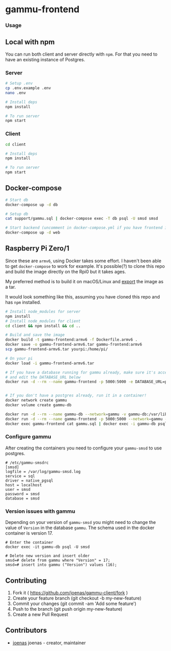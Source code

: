 # gammu-frontend

### Usage


## Local with npm

You can run both client and server directly with `npm`. For that you need to have an existing instance of Postgres.

### Server

```bash
# Setup .env
cp .env.example .env
nano .env

# Install deps
npm install

# To run server
npm start
```

### Client

```bash
cd client

# Install deps
npm install

# To run server
npm start
```

## Docker-compose

```bash
# Start db
docker-compose up -d db

# Setup db
cat support/gammu.sql | docker-compose exec -T db psql -U smsd smsd

# Start backend (uncomment in docker-compose.yml if you have frontend in /public)
docker-compose up -d web
```

## Raspberry Pi Zero/1

Since these are `armv6`, using Docker takes some effort. I haven't been able to get `docker-compose` to work for example.
It's possible(?) to clone this repo and build the image directly on the Rpi0 but it takes ages.

My preferred method is to build it on macOS/Linux and [export](https://stackoverflow.com/a/23938978) the image as a tar.

It would look something like this, assuming you have cloned this repo and has `npm` installed.

```bash
# Install node_modules for server
npm install
# Install node_modules for client
cd client && npm install && cd ..

# Build and save the image
docker build -t gammu-frontend:armv6 -f Dockerfile.armv6 .
docker save -o gammu-frontend-armv6.tar gammu-frontend:armv6
scp gammu-frontend-armv6.tar yourpi:/home/pi/

# On your pi
docker load -i gammu-frontend-armv6.tar

# If you have a database running for gammu already, make sure it's accessible by ip
# and edit the DATABASE_URL below
docker run -d --rm --name gammu-frontend -p 5000:5000 -e DATABASE_URL=postgres://smsd:smsd@gammu-db:5432/smsd gammu-frontend:armv6


# If you don't have a postgres already, run it in a container!
docker network create gammu
docker volume create gammu-db

docker run -d --rm --name gammu-db --network=gammu -v gammu-db:/var/lib/postgresql/data -e POSTGRES_DB=smsd -e POSTGRES_USER=smsd -e POSTGRES_PASSWORD=smsd arm32v6/postgres:10.6-alpine
docker run -d --rm --name gammu-frontend -p 5000:5000 --network=gammu -e DATABASE_URL=postgres://smsd:smsd@gammu-db:5432/smsd gammu-frontend:armv6
docker exec gammu-frontend cat gammu.sql | docker exec -i gammu-db psql -U smsd smsd
```

### Configure gammu

After creating the containers you need to configure your `gammu-smsd` to use postgres.

```
# /etc/gammu-smsdrc
[smsd]
logfile = /var/log/gammu-smsd.log
service = sql
driver = native_pgsql
host = localhost
user = smsd
password = smsd
database = smsd
```

### Version issues with gammu

Depending on your version of `gammu-smsd` you might need to change the value of `Version` in the database `gammu`.
The schema used in the docker container is version 17.

```
# Enter the container
docker exec -it gammu-db psql -U smsd

# Delete new version and insert older
smsd=# delete from gammu where "Version" = 17;
smsd=# insert into gammu ("Version") values (16);
```


## Contributing

1. Fork it ( https://github.com/joenas/gammu-client/fork )
2. Create your feature branch (git checkout -b my-new-feature)
3. Commit your changes (git commit -am 'Add some feature')
4. Push to the branch (git push origin my-new-feature)
5. Create a new Pull Request

## Contributors

- [joenas](https://github.com/joenas) joenas - creator, maintainer

